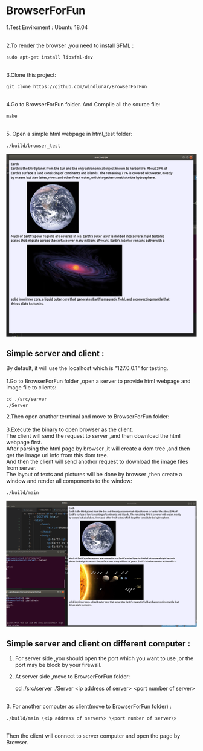 # BrowserForFun

1.Test Enviroment : Ubuntu 18.04

<br>
2.To render the browser ,you need to install SFML :

    sudo apt-get install libsfml-dev

<br>
3.Clone this project:

    git clone https://github.com/windlunar/BrowserForFun

<br>
4.Go to BrowserForFun folder.
And Compile all the source file:

    make

<br>
5. Open a simple html webpage in html_test folder:

    ./build/browser_test

![image](https://github.com/windlunar/BrowserForFun/blob/main/result/test2.png)


## Simple server and client :

By default, it will use the localhost which is "127.0.0.1" for testing.<br><br>
1.Go to BrowserForFun folder ,open a server to provide html webpage and image file to clients:

    cd ./src/server
    ./Server

2.Then open anathor terminal and move to BrowserForFun folder:<br><br>
3.Execute the binary to open browser as the client.<br>
The client will send the request to server ,and then download the html webpage first.<br>After parsing the html page by browser ,it will create a dom tree ,and then get the image url info from this dom tree.<br>
And then the client will send anothor request to download the image files from server.<br>
The layout of texts and pictures will be done by browser ,then create a window and render all components to the window:

    ./build/main

![image](https://github.com/windlunar/BrowserForFun/blob/main/result/test3.png)


## Simple server and client on different computer :

1. For server side ,you should open the port which you want to use ,or the port may be block by your firewall.<br>
2. At server side ,move to BrowserForFun folder:

    cd ./src/server
    ./Server \<ip address of server\> \<port number of server\>
<br>
3. For another computer as client(move to BrowserForFun folder) :

    ./build/main \<ip address of server\> \<port number of server\>
<br>
Then the client will connect to server computer and open the page by Browser.